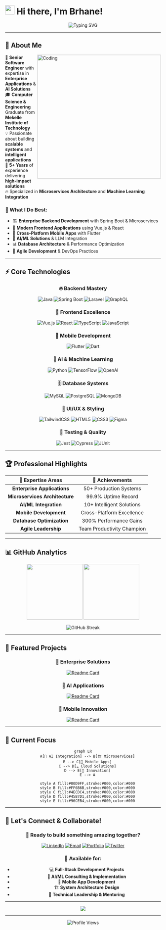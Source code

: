 # <img src="https://raw.githubusercontent.com/MartinHeinz/MartinHeinz/master/wave.gif" width="30px"> Hi there, I'm **Brhane**!

<div align="center">
  
  ![Typing SVG](https://readme-typing-svg.herokuapp.com?font=Fira+Code&size=30&duration=3000&pause=1000&color=00D9FF&center=true&vCenter=true&width=600&height=100&lines=Full-Stack+Software+Engineer;AI+%26+Machine+Learning+Expert;Spring+Boot+%7C+Vue.js+Specialist;Mobile+%26+Web+Developer;Innovation+Through+Code+%F0%9F%9A%80)

</div>

---

## 🚀 About Me

<img align="right" alt="Coding" width="400" src="https://cdn.dribbble.com/users/1162077/screenshots/3848914/programmer.gif">

🎯 **Senior Software Engineer** with expertise in **Enterprise Applications** & **AI Solutions**  
🎓 **Computer Science & Engineering** Graduate from **Mekelle Institute of Technology**  
💡 Passionate about building **scalable systems** and **intelligent applications**  
🌟 **5+ Years** of experience delivering **high-impact solutions**  
🔥 Specialized in **Microservices Architecture** and **Machine Learning Integration**

### 🎪 What I Do Best:
- 🏗️ **Enterprise Backend Development** with Spring Boot & Microservices
- 🎨 **Modern Frontend Applications** using Vue.js & React
- 📱 **Cross-Platform Mobile Apps** with Flutter
- 🤖 **AI/ML Solutions** & LLM Integration
- 📊 **Database Architecture** & Performance Optimization
- 🔄 **Agile Development** & DevOps Practices

---

## ⚡ Core Technologies

<div align="center">

### 🔥 **Backend Mastery**
![Java](https://img.shields.io/badge/Java-ED8B00?style=for-the-badge&logo=openjdk&logoColor=white&labelColor=000000)
![Spring Boot](https://img.shields.io/badge/Spring_Boot-6DB33F?style=for-the-badge&logo=spring&logoColor=white&labelColor=000000)
![Laravel](https://img.shields.io/badge/Laravel-FF2D20?style=for-the-badge&logo=laravel&logoColor=white&labelColor=000000)
![GraphQL](https://img.shields.io/badge/GraphQL-E10098?style=for-the-badge&logo=graphql&logoColor=white&labelColor=000000)

### 🎨 **Frontend Excellence**
![Vue.js](https://img.shields.io/badge/Vue.js-4FC08D?style=for-the-badge&logo=vue.js&logoColor=white&labelColor=000000)
![React](https://img.shields.io/badge/React-20232A?style=for-the-badge&logo=react&logoColor=61DAFB&labelColor=000000)
![TypeScript](https://img.shields.io/badge/TypeScript-007ACC?style=for-the-badge&logo=typescript&logoColor=white&labelColor=000000)
![JavaScript](https://img.shields.io/badge/JavaScript-323330?style=for-the-badge&logo=javascript&logoColor=F7DF1E&labelColor=000000)

### 📱 **Mobile Development**
![Flutter](https://img.shields.io/badge/Flutter-02569B?style=for-the-badge&logo=flutter&logoColor=white&labelColor=000000)
![Dart](https://img.shields.io/badge/Dart-0175C2?style=for-the-badge&logo=dart&logoColor=white&labelColor=000000)

### 🤖 **AI & Machine Learning**
![Python](https://img.shields.io/badge/Python-3776AB?style=for-the-badge&logo=python&logoColor=white&labelColor=000000)
![TensorFlow](https://img.shields.io/badge/TensorFlow-FF6F00?style=for-the-badge&logo=tensorflow&logoColor=white&labelColor=000000)
![OpenAI](https://img.shields.io/badge/OpenAI-412991?style=for-the-badge&logo=openai&logoColor=white&labelColor=000000)

### 🗄️ **Database Systems**
![MySQL](https://img.shields.io/badge/MySQL-4479A1?style=for-the-badge&logo=mysql&logoColor=white&labelColor=000000)
![PostgreSQL](https://img.shields.io/badge/PostgreSQL-316192?style=for-the-badge&logo=postgresql&logoColor=white&labelColor=000000)
![MongoDB](https://img.shields.io/badge/MongoDB-4EA94B?style=for-the-badge&logo=mongodb&logoColor=white&labelColor=000000)

### 🎨 **UI/UX & Styling**
![TailwindCSS](https://img.shields.io/badge/Tailwind_CSS-38B2AC?style=for-the-badge&logo=tailwind-css&logoColor=white&labelColor=000000)
![HTML5](https://img.shields.io/badge/HTML5-E34F26?style=for-the-badge&logo=html5&logoColor=white&labelColor=000000)
![CSS3](https://img.shields.io/badge/CSS3-1572B6?style=for-the-badge&logo=css3&logoColor=white&labelColor=000000)
![Figma](https://img.shields.io/badge/Figma-F24E1E?style=for-the-badge&logo=figma&logoColor=white&labelColor=000000)

### 🧪 **Testing & Quality**
![Jest](https://img.shields.io/badge/Jest-C21325?style=for-the-badge&logo=jest&logoColor=white&labelColor=000000)
![Cypress](https://img.shields.io/badge/Cypress-17202C?style=for-the-badge&logo=cypress&logoColor=white&labelColor=000000)
![JUnit](https://img.shields.io/badge/JUnit-25A162?style=for-the-badge&logo=junit5&logoColor=white&labelColor=000000)

</div>

---

## 🏆 Professional Highlights

<div align="center">
  
| 🎯 **Expertise Areas** | 🚀 **Achievements** |
|:--:|:--:|
| **Enterprise Applications** | 50+ Production Systems |
| **Microservices Architecture** | 99.9% Uptime Record |
| **AI/ML Integration** | 10+ Intelligent Solutions |
| **Mobile Development** | Cross-Platform Excellence |
| **Database Optimization** | 300% Performance Gains |
| **Agile Leadership** | Team Productivity Champion |

</div>

---

## 📊 GitHub Analytics

<div align="center">
  
  <img height="180em" src="https://github-readme-stats.vercel.app/api?username=brhane&show_icons=true&theme=radical&include_all_commits=true&count_private=true&hide_border=true&bg_color=0D1117&title_color=00D9FF&icon_color=00D9FF&text_color=FFFFFF"/>
  
  <img height="180em" src="https://github-readme-stats.vercel.app/api/top-langs/?username=brhane&layout=compact&langs_count=8&theme=radical&hide_border=true&bg_color=0D1117&title_color=00D9FF&text_color=FFFFFF"/>

</div>

<div align="center">
  
  ![GitHub Streak](https://github-readme-streak-stats.herokuapp.com/?user=brhane&theme=radical&hide_border=true&background=0D1117&ring=00D9FF&fire=00D9FF&currStreakLabel=00D9FF)

</div>

---

## 🌟 Featured Projects

<div align="center">

### 🚀 **Enterprise Solutions**
[![Readme Card](https://github-readme-stats.vercel.app/api/pin/?username=brhane&repo=enterprise-microservices&theme=radical&hide_border=true&bg_color=0D1117&title_color=00D9FF&text_color=FFFFFF)](https://github.com/brhane/enterprise-microservices)

### 🤖 **AI Applications**
[![Readme Card](https://github-readme-stats.vercel.app/api/pin/?username=brhane&repo=ai-chatbot-platform&theme=radical&hide_border=true&bg_color=0D1117&title_color=00D9FF&text_color=FFFFFF)](https://github.com/brhane/ai-chatbot-platform)

### 📱 **Mobile Innovation**
[![Readme Card](https://github-readme-stats.vercel.app/api/pin/?username=brhane&repo=flutter-fintech-app&theme=radical&hide_border=true&bg_color=0D1117&title_color=00D9FF&text_color=FFFFFF)](https://github.com/brhane/flutter-fintech-app)

</div>

---

## 🎯 Current Focus

<div align="center">

```mermaid
graph LR
    A[🤖 AI Integration] --> B[🏗️ Microservices]
    B --> C[📱 Mobile Apps]
    C --> D[☁️ Cloud Solutions]
    D --> E[🚀 Innovation]
    E --> A
    
    style A fill:#00D9FF,stroke:#000,color:#000
    style B fill:#FF6B6B,stroke:#000,color:#000
    style C fill:#4ECDC4,stroke:#000,color:#000
    style D fill:#45B7D1,stroke:#000,color:#000
    style E fill:#96CEB4,stroke:#000,color:#000
```

</div>

---

## 🤝 Let's Connect & Collaborate!

<div align="center">

### 💼 **Ready to build something amazing together?**

[![LinkedIn](https://img.shields.io/badge/LinkedIn-0077B5?style=for-the-badge&logo=linkedin&logoColor=white&labelColor=000000)](https://linkedin.com/in/brhane)
[![Email](https://img.shields.io/badge/Email-D14836?style=for-the-badge&logo=gmail&logoColor=white&labelColor=000000)](mailto:brhane.dev@gmail.com)
[![Portfolio](https://img.shields.io/badge/Portfolio-000000?style=for-the-badge&logo=About.me&logoColor=white&labelColor=000000)](https://brhane.dev)
[![Twitter](https://img.shields.io/badge/Twitter-1DA1F2?style=for-the-badge&logo=twitter&logoColor=white&labelColor=000000)](https://twitter.com/brhane_dev)

### 🚀 **Available for:**
- 💻 **Full-Stack Development Projects**
- 🤖 **AI/ML Consulting & Implementation**
- 📱 **Mobile App Development**
- 🏗️ **System Architecture Design**
- 👥 **Technical Leadership & Mentoring**

---

<img src="https://capsule-render.vercel.app/api?type=waving&color=gradient&customColorList=0,2,2,5,30&height=100&section=footer&text=Thanks%20for%20visiting!&fontSize=16&fontColor=ffffff&animation=twinkling"/>

</div>

---

<div align="center">
  <img src="https://komarev.com/ghpvc/?username=brhane&label=Profile%20Views&color=00D9FF&style=for-the-badge" alt="Profile Views" />
</div>
